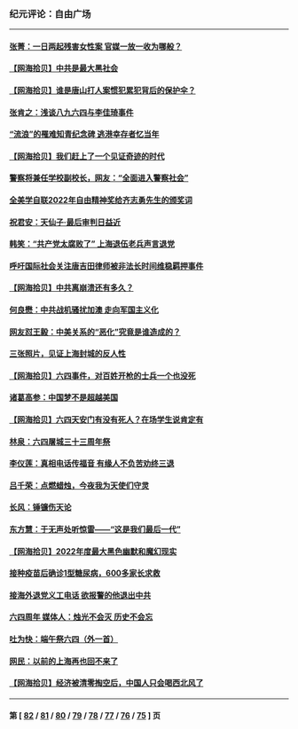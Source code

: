 ### 纪元评论：自由广场
---
#### [张菁：一日两起残害女性案 官媒一放一收为哪般？](../../pages/nsc993/n13761611.md) 
#### [【网海拾贝】中共是最大黑社会](../../pages/nsc993/n13760791.md) 
#### [【网海拾贝】谁是唐山打人案惯犯累犯背后的保护伞？](../../pages/nsc993/n13759258.md) 
#### [张肯之：浅谈八九六四与李佳琦事件](../../pages/nsc993/n13759194.md) 
#### [“流浪”的罹难知青纪念碑 逃港幸存者忆当年](../../pages/nsc993/n13758168.md) 
#### [【网海拾贝】我们赶上了一个见证奇迹的时代](../../pages/nsc993/n13757535.md) 
#### [警察将兼任学校副校长，网友：“全面进入警察社会”](../../pages/nsc993/n13756603.md) 
#### [全美学自联2022年自由精神奖给齐志勇先生的颁奖词](../../pages/nsc993/n13757085.md) 
#### [祝君安：天仙子·最后审判日益近](../../pages/nsc993/n13757082.md) 
#### [韩笑：“共产党太腐败了” 上海退伍老兵声言退党](../../pages/nsc993/n13756509.md) 
#### [呼吁国际社会关注唐吉田律师被非法长时间维稳羁押事件](../../pages/nsc993/n13756423.md) 
#### [【网海拾贝】中共离崩溃还有多久？](../../pages/nsc993/n13756396.md) 
#### [何良懋：中共战机骚扰加澳 走向军国主义化](../../pages/nsc993/n13756358.md) 
#### [网友怼王毅：中美关系的“恶化”究竟是谁造成的？](../../pages/nsc993/n13754895.md) 
#### [三张照片，见证上海封城的反人性](../../pages/nsc993/n13754862.md) 
#### [【网海拾贝】六四事件，对百姓开枪的士兵一个也没死](../../pages/nsc993/n13754786.md) 
#### [诸葛高参：中国梦不是超越美国](../../pages/nsc993/n13753666.md) 
#### [【网海拾贝】六四天安门有没有死人？在场学生说肯定有](../../pages/nsc993/n13753395.md) 
#### [林泉：六四屠城三十三周年祭](../../pages/nsc993/n13753318.md) 
#### [李仪莲：真相电话传福音 有缘人不负苦劝终三退](../../pages/nsc993/n13753255.md) 
#### [吕千荣：点燃蜡烛，今夜我为天使们守灵](../../pages/nsc993/n13753239.md) 
#### [长风：锤镰伤天论](../../pages/nsc993/n13753220.md) 
#### [东方慧：于无声处听惊雷——“这是我们最后一代”](../../pages/nsc993/n13753047.md) 
#### [【网海拾贝】2022年度最大黑色幽默和魔幻现实](../../pages/nsc993/n13752233.md) 
#### [接种疫苗后确诊1型糖尿病，600多家长求救](../../pages/nsc993/n13752221.md) 
#### [接海外退党义工电话 欲报警的他退出中共](../../pages/nsc993/n13750442.md) 
#### [六四周年 媒体人：烛光不会灭 历史不会忘](../../pages/nsc993/n13751264.md) 
#### [吐为快：端午祭六四（外一首）](../../pages/nsc993/n13751218.md) 
#### [网民：以前的上海再也回不来了](../../pages/nsc993/n13750818.md) 
#### [【网海拾贝】经济被清零掏空后，中国人只会喝西北风了](../../pages/nsc993/n13750791.md) 

---
#### 第 [ [82](./82.md) / [81](./81.md) / [80](./80.md) / [79](./79.md) / [78](./78.md) / [77](./77.md) / [76](./76.md) / [75](./75.md) ] 页
